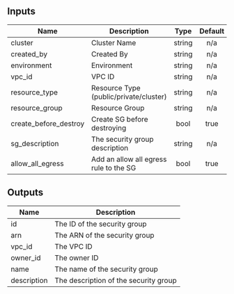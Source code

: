 ## Inputs

| Name | Description | Type | Default | Required |
|------|-------------|:----:|:-----:|:-----:|
| cluster | Cluster Name | string | n/a | yes |
| created\_by | Created By | string | n/a | yes |
| environment | Environment | string | n/a | yes |
| vpc_id | VPC ID | string | n/a | yes |
| resource_type | Resource Type (public/private/cluster) | string | n/a | yes |
| resource_group | Resource Group | string | n/a | yes |
| create_before_destroy | Create SG before destroying | bool | true | no |
| sg_description | The security group description | string | n/a | yes |
| allow_all_egress | Add an allow all egress rule to the SG | bool | true | no |


## Outputs

| Name | Description |
|------|-------------|
| id | The ID of the security group |
| arn | The ARN of the security group |
| vpc_id | The VPC ID |
| owner_id | The owner ID |
| name | The name of the security group |
| description | The description of the security group |
